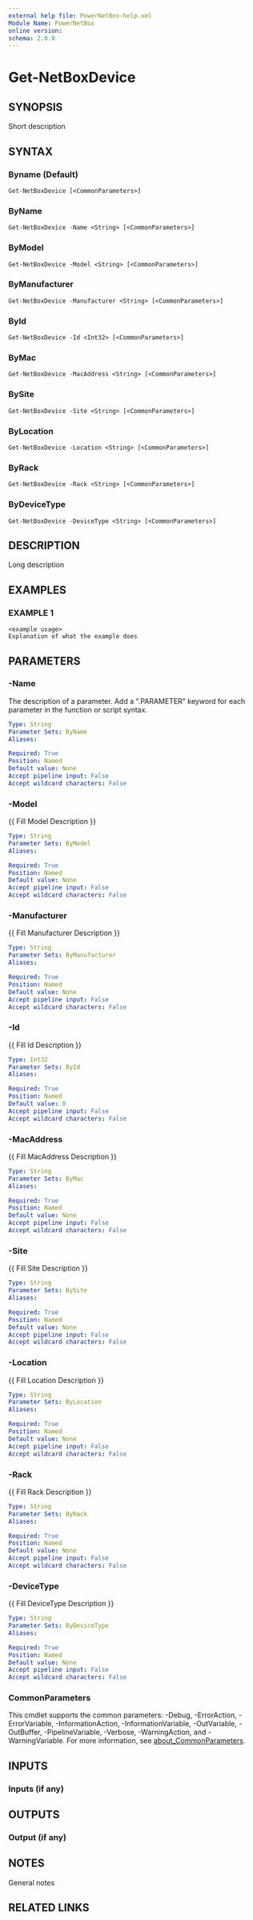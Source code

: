 ```yaml
---
external help file: PowerNetBox-help.xml
Module Name: PowerNetBox
online version:
schema: 2.0.0
---
```


# Get-NetBoxDevice

## SYNOPSIS
Short description

## SYNTAX

### Byname (Default)
```
Get-NetBoxDevice [<CommonParameters>]
```

### ByName
```
Get-NetBoxDevice -Name <String> [<CommonParameters>]
```

### ByModel
```
Get-NetBoxDevice -Model <String> [<CommonParameters>]
```

### ByManufacturer
```
Get-NetBoxDevice -Manufacturer <String> [<CommonParameters>]
```

### ById
```
Get-NetBoxDevice -Id <Int32> [<CommonParameters>]
```

### ByMac
```
Get-NetBoxDevice -MacAddress <String> [<CommonParameters>]
```

### BySite
```
Get-NetBoxDevice -Site <String> [<CommonParameters>]
```

### ByLocation
```
Get-NetBoxDevice -Location <String> [<CommonParameters>]
```

### ByRack
```
Get-NetBoxDevice -Rack <String> [<CommonParameters>]
```

### ByDeviceType
```
Get-NetBoxDevice -DeviceType <String> [<CommonParameters>]
```

## DESCRIPTION
Long description

## EXAMPLES

### EXAMPLE 1
```
<example usage>
Explanation of what the example does
```

## PARAMETERS

### -Name
The description of a parameter.
Add a ".PARAMETER" keyword for each parameter in the function or script syntax.

```yaml
Type: String
Parameter Sets: ByName
Aliases:

Required: True
Position: Named
Default value: None
Accept pipeline input: False
Accept wildcard characters: False
```

### -Model
{{ Fill Model Description }}

```yaml
Type: String
Parameter Sets: ByModel
Aliases:

Required: True
Position: Named
Default value: None
Accept pipeline input: False
Accept wildcard characters: False
```

### -Manufacturer
{{ Fill Manufacturer Description }}

```yaml
Type: String
Parameter Sets: ByManufacturer
Aliases:

Required: True
Position: Named
Default value: None
Accept pipeline input: False
Accept wildcard characters: False
```

### -Id
{{ Fill Id Description }}

```yaml
Type: Int32
Parameter Sets: ById
Aliases:

Required: True
Position: Named
Default value: 0
Accept pipeline input: False
Accept wildcard characters: False
```

### -MacAddress
{{ Fill MacAddress Description }}

```yaml
Type: String
Parameter Sets: ByMac
Aliases:

Required: True
Position: Named
Default value: None
Accept pipeline input: False
Accept wildcard characters: False
```

### -Site
{{ Fill Site Description }}

```yaml
Type: String
Parameter Sets: BySite
Aliases:

Required: True
Position: Named
Default value: None
Accept pipeline input: False
Accept wildcard characters: False
```

### -Location
{{ Fill Location Description }}

```yaml
Type: String
Parameter Sets: ByLocation
Aliases:

Required: True
Position: Named
Default value: None
Accept pipeline input: False
Accept wildcard characters: False
```

### -Rack
{{ Fill Rack Description }}

```yaml
Type: String
Parameter Sets: ByRack
Aliases:

Required: True
Position: Named
Default value: None
Accept pipeline input: False
Accept wildcard characters: False
```

### -DeviceType
{{ Fill DeviceType Description }}

```yaml
Type: String
Parameter Sets: ByDeviceType
Aliases:

Required: True
Position: Named
Default value: None
Accept pipeline input: False
Accept wildcard characters: False
```

### CommonParameters
This cmdlet supports the common parameters: -Debug, -ErrorAction, -ErrorVariable, -InformationAction, -InformationVariable, -OutVariable, -OutBuffer, -PipelineVariable, -Verbose, -WarningAction, and -WarningVariable. For more information, see [about_CommonParameters](http://go.microsoft.com/fwlink/?LinkID=113216).

## INPUTS

### Inputs (if any)
## OUTPUTS

### Output (if any)
## NOTES
General notes

## RELATED LINKS
